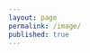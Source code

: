 ```yaml
---
layout: page
permalink: /image/
published: true
---
```


<script>
	var imgs = [];
	{% for img in site.data.img %}
    	imgs.push(['{{img.link}}', '{{img.type}}']);
    {% endfor %}
</script>


<div class="posts">
    <article id="imageDisplay">
    	<script>
        	var img = location.search.split('id=')[1];
            if(imgs[img][1] == "video"){
            	document.write("<video autoplay='autoplay' loop='loop' poster='.jpg' preload='auto'><source src='.webm' type='video/webm'></video>");
            }else{
    			document.write("<img src='.png' alt=''>");
            }
        </script>
    </article>
</div>
